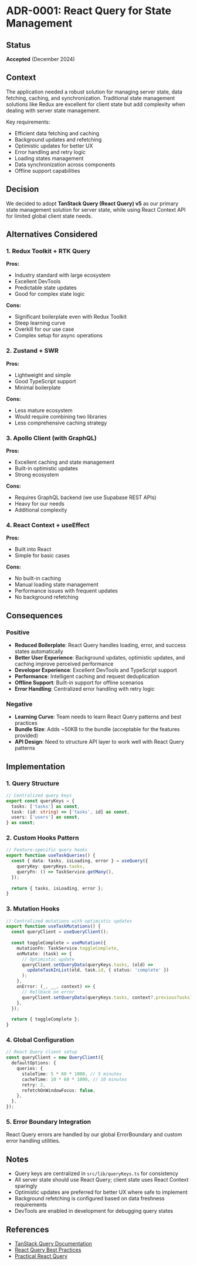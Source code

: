 # ADR-0001: React Query for State Management

## Status
**Accepted** (December 2024)

## Context

The application needed a robust solution for managing server state, data fetching, caching, and synchronization. Traditional state management solutions like Redux are excellent for client state but add complexity when dealing with server state management.

Key requirements:
- Efficient data fetching and caching
- Background updates and refetching
- Optimistic updates for better UX
- Error handling and retry logic
- Loading states management
- Data synchronization across components
- Offline support capabilities

## Decision

We decided to adopt **TanStack Query (React Query) v5** as our primary state management solution for server state, while using React Context API for limited global client state needs.

## Alternatives Considered

### 1. Redux Toolkit + RTK Query
**Pros:**
- Industry standard with large ecosystem
- Excellent DevTools
- Predictable state updates
- Good for complex state logic

**Cons:**
- Significant boilerplate even with Redux Toolkit
- Steep learning curve
- Overkill for our use case
- Complex setup for async operations

### 2. Zustand + SWR
**Pros:**
- Lightweight and simple
- Good TypeScript support
- Minimal boilerplate

**Cons:**
- Less mature ecosystem
- Would require combining two libraries
- Less comprehensive caching strategy

### 3. Apollo Client (with GraphQL)
**Pros:**
- Excellent caching and state management
- Built-in optimistic updates
- Strong ecosystem

**Cons:**
- Requires GraphQL backend (we use Supabase REST APIs)
- Heavy for our needs
- Additional complexity

### 4. React Context + useEffect
**Pros:**
- Built into React
- Simple for basic cases

**Cons:**
- No built-in caching
- Manual loading state management
- Performance issues with frequent updates
- No background refetching

## Consequences

### Positive
- **Reduced Boilerplate**: React Query handles loading, error, and success states automatically
- **Better User Experience**: Background updates, optimistic updates, and caching improve perceived performance
- **Developer Experience**: Excellent DevTools and TypeScript support
- **Performance**: Intelligent caching and request deduplication
- **Offline Support**: Built-in support for offline scenarios
- **Error Handling**: Centralized error handling with retry logic

### Negative
- **Learning Curve**: Team needs to learn React Query patterns and best practices
- **Bundle Size**: Adds ~50KB to the bundle (acceptable for the features provided)
- **API Design**: Need to structure API layer to work well with React Query patterns

## Implementation

### 1. Query Structure
```typescript
// Centralized query keys
export const queryKeys = {
  tasks: ['tasks'] as const,
  task: (id: string) => ['tasks', id] as const,
  users: ['users'] as const,
} as const;
```

### 2. Custom Hooks Pattern
```typescript
// Feature-specific query hooks
export function useTaskQueries() {
  const { data: tasks, isLoading, error } = useQuery({
    queryKey: queryKeys.tasks,
    queryFn: () => TaskService.getMany(),
  });
  
  return { tasks, isLoading, error };
}
```

### 3. Mutation Hooks
```typescript
// Centralized mutations with optimistic updates
export function useTaskMutations() {
  const queryClient = useQueryClient();
  
  const toggleComplete = useMutation({
    mutationFn: TaskService.toggleComplete,
    onMutate: (task) => {
      // Optimistic update
      queryClient.setQueryData(queryKeys.tasks, (old) => 
        updateTaskInList(old, task.id, { status: 'complete' })
      );
    },
    onError: (_, __, context) => {
      // Rollback on error
      queryClient.setQueryData(queryKeys.tasks, context?.previousTasks);
    },
  });
  
  return { toggleComplete };
}
```

### 4. Global Configuration
```typescript
// React Query client setup
const queryClient = new QueryClient({
  defaultOptions: {
    queries: {
      staleTime: 5 * 60 * 1000, // 5 minutes
      cacheTime: 10 * 60 * 1000, // 10 minutes
      retry: 2,
      refetchOnWindowFocus: false,
    },
  },
});
```

### 5. Error Boundary Integration
React Query errors are handled by our global ErrorBoundary and custom error handling utilities.

## Notes

- Query keys are centralized in `src/lib/queryKeys.ts` for consistency
- All server state should use React Query; client state uses React Context sparingly
- Optimistic updates are preferred for better UX where safe to implement
- Background refetching is configured based on data freshness requirements
- DevTools are enabled in development for debugging query states

## References

- [TanStack Query Documentation](https://tanstack.com/query/latest)
- [React Query Best Practices](https://react-query.tanstack.com/guides/best-practices)
- [Practical React Query](https://tkdodo.eu/blog/practical-react-query) 